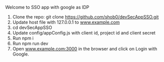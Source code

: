 Welcome to SSO app with google as IDP

1.	Clone the repo: git clone https://github.com/shob0/devSecAppSSO.git
2.	Update host file with 127.0.0.1 to www.example.com
3.	cd devSecAppSSO
4.	Update config/appConfig.js with client id, project id and client secret
5.	Run npm i
6.	Run npm run dev
7.	Open www.example.com:3000 in the browser and click on Login with Google.
